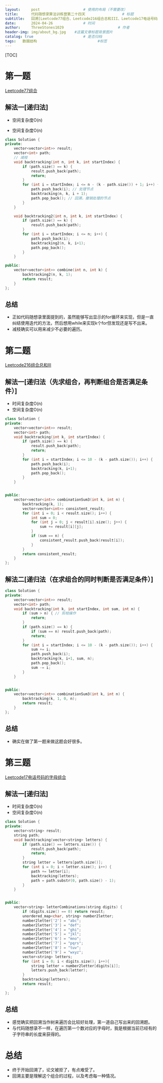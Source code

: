 ```yaml
---
layout:     post   				    # 使用的布局（不需要改）
title:      代码随想录算法训练营第二十四天 				# 标题 
subtitle:   回溯[Leetcode77组合、Leetcode216组合总和III、Leetcode17电话号码的字母组合] #副标题
date:       2024-04-26 				# 时间
author:     ThreeStones1029 						# 作者
header-img: img/about_bg.jpg 	#这篇文章标题背景图片
catalog: true 						# 是否归档
tags:	数据结构							#标签
---
```


[TOC]

# 第一题

[Leetcode77组合](https://programmercarl.com/0077.%E7%BB%84%E5%90%88.html)

## 解法一[递归法]

* 空间复杂度O(n)

* 空间复杂度O(n)

~~~c++
class Solution {
private:
    vector<vector<int>> result;
    vector<int> path;
    // 减枝
    void backtracking(int n, int k, int startIndex) {
        if (path.size() == k) {
            result.push_back(path);
            return;
        }
        for (int i = startIndex; i <= n - (k - path.size()) + 1; i++) { // 优化的地方
            path.push_back(i); // 处理节点
            backtracking(n, k, i + 1);
            path.pop_back(); // 回溯，撤销处理的节点
        }
    }

    void backtracking2(int n, int k, int startIndex) {
        if (path.size() == k) {
            result.push_back(path);
        }
        for (int i = startIndex; i <= n; i++) {
            path.push_back(i);
            backtracking2(n, k, i+1);
            path.pop_back();
        }
    }

public:
    vector<vector<int>> combine(int n, int k) {
        backtracking2(n, k, 1);
        return result;
    }
};
~~~

## 总结

* 正如代码随想录里面提到的，虽然能够写出显示的for循环来实现，但是一直纠结使用迭代的方法，然后想用while来实现k个for但发现还是写不出来。
* 减枝确实可以用来减少不必要的遍历。

# 第二题

[Leetcode216组合总和III](https://programmercarl.com/0216.%E7%BB%84%E5%90%88%E6%80%BB%E5%92%8CIII.html)

## 解法一[递归法（先求组合，再判断组合是否满足条件）]

* 时间复杂度O(n)
* 空间复杂度O(n)

~~~c++
class Solution {
private:
    vector<vector<int>> result;
    vector<int> path;
    void backtracking(int k, int startIndex) {
        if (path.size() == k) {
            result.push_back(path);
            return;
        }
        for (int i = startIndex; i <= 10 - (k - path.size()); i++) {
            path.push_back(i);
            backtracking(k, i+1);
            path.pop_back();
        }
    }


public:
    vector<vector<int>> combinationSum3(int k, int n) {
        backtracking(k, 1);
        vector<vector<int>> consistent_result;
        for (int i = 0; i < result.size(); i++) {
            int sum = 0;
            for (int j = 0; j < result[i].size(); j++) {
                sum += result[i][j];
            }
            if (sum == n) {
                consistent_result.push_back(result[i]);
            }
        }
        return consistent_result;
    }
};
~~~

## 解法二[递归法（在求组合的同时判断是否满足条件）]

~~~c++
class Solution {
private:
    vector<vector<int>> result;
    vector<int> path;
    void backtracking(int k, int startIndex, int sum, int n) {
        if (sum > n) { // 剪枝操作
            return; 
        }
        if (path.size() == k) {
            if (sum == n) result.push_back(path);
            return;
        }
        for (int i = startIndex; i <= 10 - (k - path.size()); i++) {
            sum += i;
            path.push_back(i);
            backtracking(k, i+1, sum, n);
            path.pop_back();
            sum -= i;
        }
    }


public:
    vector<vector<int>> combinationSum3(int k, int n) {
        backtracking(k, 1, 0, n);
        return result;
    } 
};
~~~

## 总结

* 确实在做了第一题来做这题会好很多。

# 第三题

[Leetcode17电话号码的字母组合](https://programmercarl.com/0017.%E7%94%B5%E8%AF%9D%E5%8F%B7%E7%A0%81%E7%9A%84%E5%AD%97%E6%AF%8D%E7%BB%84%E5%90%88.html)

## 解法一[递归法]

* 时间复杂度O(n)
* 空间复杂度O(n)

~~~c++
class Solution {
private:
    vector<string> result;
    string path;
    void backtracking(vector<string> letters) {
        if (path.size() == letters.size()) {
            result.push_back(path);
            return;
        }
        string letter = letters[path.size()];
        for (int i = 0; i < letter.size(); i++) {
            path += letter[i];
            backtracking(letters);
            path = path.substr(0, path.size() - 1);
        }
    }


public:
    vector<string> letterCombinations(string digits) {
        if (digits.size() == 0) return result;
        unordered_map<char, string> number2letter;
        number2letter['2'] = "abc";
        number2letter['3'] = "def";
        number2letter['4'] = "ghi";
        number2letter['5'] = "jkl";
        number2letter['6'] = "mno";
        number2letter['7'] = "pqrs";
        number2letter['8'] = "tuv";
        number2letter['9'] = "wxyz";
        vector<string> letters;
        for (int i = 0; i < digits.size(); i++){
            string letter = number2letter[digits[i]];
            letters.push_back(letter);
        }
        backtracking(letters);
        return result;
    }
};
~~~

## 总结

* 感觉确实把回溯当作树来遍历会比较好处理，第一道自己写出来的回溯题。
* 与代码随想录不一样，在遍历第一个数对应的字母时，我是根据当前已经有的子字符串的长度来获得的。

# 总结

* 终于开始回溯了，论文被拒了，有点难受了。
* 回溯主要是理解这个组合的过程，以及考虑每一种情况。